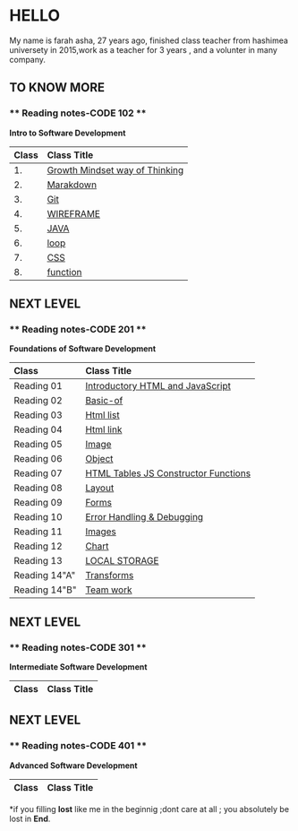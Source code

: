 # HELLO
My name is farah asha, 27 years ago, finished class teacher from hashimea universety in 2015,work as a teacher for 3 years , and a volunter in many company.





 ## TO KNOW MORE
 
 
 ### ** Reading notes-CODE 102 **
 **Intro to Software Development**
 
|  Class  | Class Title     | 
| :----------------  | :---------------- | 
|  1. | [Growth Mindset way of Thinking](https://farahasha.github.io/Reading-notes/GROWTH%20MINDEST)   |
|  2. | [Marakdown](https://farahasha.github.io/Reading-notes/Marakdown)                 |
| 3.  | [Git](https://farahasha.github.io/Reading-notes/git)                 |
| 4.  | [WIREFRAME](https://farahasha.github.io/Reading-notes/WIREFRAME)   |
| 5.  | [ JAVA](https://farahasha.github.io/Reading-notes/java)   |
| 6.  | [loop](https://farahasha.github.io/Reading-notes/loop)                 |
| 7.  | [CSS](https://farahasha.github.io/Reading-notes/css)   |
| 8.  | [function](https://farahasha.github.io/Reading-notes/function)                 |




## NEXT LEVEL

### ** Reading notes-CODE 201 **
**Foundations of Software Development**


| Class       | Class Title     | 
| :----------------  | :---------------- | 
| Reading 01 | [Introductory HTML and JavaScript](https://farahasha.github.io/Reading-notes/)  |
|Reading 02  | [Basic-of](https://farahasha.github.io/Reading-notes/basic-of)      |
|Reading 03  | [Html list](https://farahasha.github.io/Reading-notes/read03)  |
|Reading 04  | [Html link](https://farahasha.github.io/Reading-notes/read04) |
|Reading 05  | [Image](https://farahasha.github.io/Reading-notes/read%2005) |
|Reading 06  | [Object](https://farahasha.github.io/Reading-notes/read%2006) |
|Reading 07  | [HTML Tables JS Constructor Functions](https://farahasha.github.io/Reading-notes/lab7)|
|Reading 08  | [Layout](https://farahasha.github.io/Reading-notes/read8) |
|Reading 09  | [Forms](https://farahasha.github.io/Reading-notes/read09 )|
|Reading 10  | [Error Handling & Debugging](https://farahasha.github.io/Reading-notes/read%2010)|
|Reading 11  | [Images](https://farahasha.github.io/Reading-notes/read%2011)|
|Reading 12  | [Chart](https://farahasha.github.io/Reading-notes/read12)|
|Reading 13  | [ LOCAL STORAGE ](https://farahasha.github.io/Reading-notes/read13)|
|Reading 14"A"| [Transforms](https://farahasha.github.io/Reading-notes/read14)|
|Reading 14"B"| [Team work](https://farahasha.github.io/Reading-notes/read14b)|



## NEXT LEVEL

### ** Reading notes-CODE 301 **
**Intermediate Software Development**


| Class       | Class Title     | 
| :----------------  | :---------------- | 


## NEXT LEVEL

### ** Reading notes-CODE 401 **
**Advanced Software Development**


| Class       | Class Title     | 
| :----------------  | :---------------- | 

*if you filling **lost** like me in the beginnig ;dont care at all ;
you absolutely  be lost in **End**.


